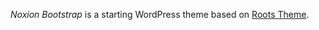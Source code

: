 *Noxion Bootstrap* is a starting WordPress theme based on [Roots Theme](https://github.com/retlehs/roots/).